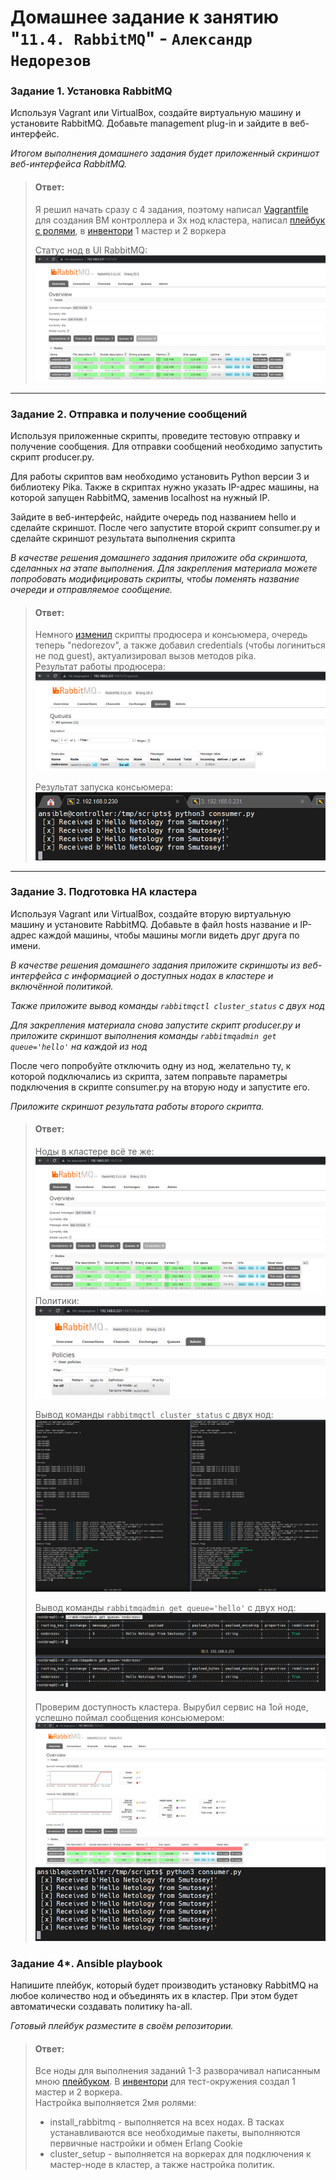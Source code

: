 # Домашнее задание к занятию "`11.4. RabbitMQ`" - `Александр Недорезов`

### Задание 1. Установка RabbitMQ

Используя Vagrant или VirtualBox, создайте виртуальную машину и установите RabbitMQ.
Добавьте management plug-in и зайдите в веб-интерфейс.

*Итогом выполнения домашнего задания будет приложенный скриншот веб-интерфейса RabbitMQ.*

> #### Ответ:
> Я решил начать сразу с 4 задания, поэтому написал [Vagrantfile](https://github.com/smutosey/11-04-rabbitmq/blob/main/vagrant/Vagrantfile) для создания ВМ контроллера и 3х нод кластера, написал [плейбук с ролями](https://github.com/smutosey/11-04-rabbitmq/blob/main/rabbitmq/playbook.yml), в [инвентори](https://github.com/smutosey/11-04-rabbitmq/blob/main/rabbitmq/hosts.yml) 1 мастер и 2 воркера
> 
> Статус нод в UI RabbitMQ:
> ![img](https://github.com/smutosey/11-04-rabbitmq/blob/main/img/1-01.png) 

---

### Задание 2. Отправка и получение сообщений

Используя приложенные скрипты, проведите тестовую отправку и получение сообщения.
Для отправки сообщений необходимо запустить скрипт producer.py.

Для работы скриптов вам необходимо установить Python версии 3 и библиотеку Pika.
Также в скриптах нужно указать IP-адрес машины, на которой запущен RabbitMQ, заменив localhost на нужный IP.

Зайдите в веб-интерфейс, найдите очередь под названием hello и сделайте скриншот.
После чего запустите второй скрипт consumer.py и сделайте скриншот результата выполнения скрипта

*В качестве решения домашнего задания приложите оба скриншота, сделанных на этапе выполнения. Для закрепления материала можете попробовать модифицировать скрипты, чтобы поменять название очереди и отправляемое сообщение.*



> #### Ответ:
> Немного [изменил](https://github.com/smutosey/11-04-rabbitmq/blob/main/scripts/) скрипты продюсера и консьюмера, очередь теперь "nedorezov", а также добавил credentials (чтобы логиниться не под guest), актуализировал вызов методов pika.   
> Результат работы продюсера:      
> ![img](https://github.com/smutosey/11-04-rabbitmq/blob/main/img/2-01.png)  
> 
> Результат запуска консьюмера:  
> ![img](https://github.com/smutosey/11-04-rabbitmq/blob/main/img/2-02.png)  
---

### Задание 3. Подготовка HA кластера

Используя Vagrant или VirtualBox, создайте вторую виртуальную машину и установите RabbitMQ.
Добавьте в файл hosts название и IP-адрес каждой машины, чтобы машины могли видеть друг друга по имени.

*В качестве решения домашнего задания приложите скриншоты из веб-интерфейса с информацией о доступных нодах в кластере и включённой политикой.*  

*Также приложите вывод команды `rabbitmqctl cluster_status` с двух нод*

*Для закрепления материала снова запустите скрипт producer.py и приложите скриншот выполнения команды `rabbitmqadmin get queue='hello'` на каждой из нод*

После чего попробуйте отключить одну из нод, желательно ту, к которой подключались из скрипта, затем поправьте параметры подключения в скрипте consumer.py на вторую ноду и запустите его.

*Приложите скриншот результата работы второго скрипта.*


> #### Ответ:
> Ноды в кластере всё те же:   
> ![img](https://github.com/smutosey/11-04-rabbitmq/blob/main/img/3-01.png)   
> Политики:  
> ![img](https://github.com/smutosey/11-04-rabbitmq/blob/main/img/3-02.png) 
> 
> Вывод команды `rabbitmqctl cluster_status` с двух нод:  
> ![img](https://github.com/smutosey/11-04-rabbitmq/blob/main/img/3-03.png) 
> 
> Вывод команды `rabbitmqadmin get queue='hello'` с двух нод:  
> ![img](https://github.com/smutosey/11-04-rabbitmq/blob/main/img/3-04.png)  
> 
> Проверим доступность кластера. Вырубил сервис на 1ой ноде, успешно поймал сообщения консьюмером:  
> ![img](https://github.com/smutosey/11-04-rabbitmq/blob/main/img/3-05.png)  
> ![img](https://github.com/smutosey/11-04-rabbitmq/blob/main/img/3-06.png) 


### Задание 4*. Ansible playbook

Напишите плейбук, который будет производить установку RabbitMQ на любое количество нод и объединять их в кластер.
При этом будет автоматически создавать политику ha-all.

*Готовый плейбук разместите в своём репозитории.*

> #### Ответ:  
> Все ноды для выполнения заданий 1-3 разворачивал написанным мною [плейбуком](https://github.com/smutosey/11-04-rabbitmq/blob/main/rabbitmq/playbook.yml).
В [инвентори](https://github.com/smutosey/11-04-rabbitmq/blob/main/rabbitmq/hosts.yml) для тест-окружения создал 1 мастер и 2 воркера.  
> Настройка выполняется 2мя ролями:  
> - install_rabbitmq - выполняется на всех нодах. В тасках устанавливаются все необходимые пакеты, выполняются первичные настройки и обмен Erlang Cookie  
> - cluster_setup - выполняется на воркерах для подключения к мастер-ноде в кластер, а также настройка политик.  